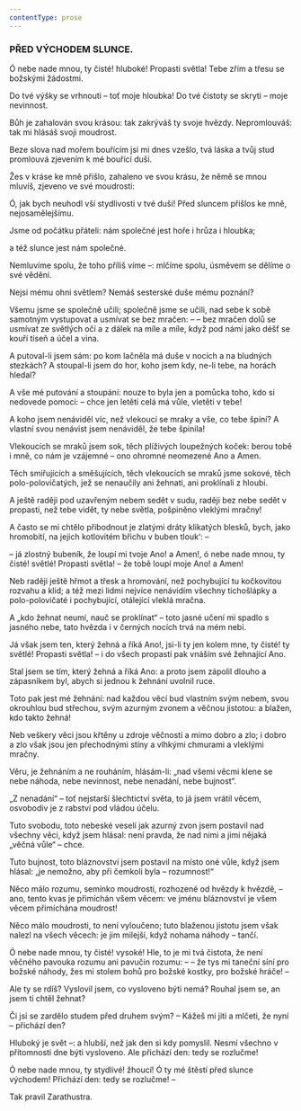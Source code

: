 ```yaml
---
contentType: prose
---
```


<section>

### PŘED VÝCHODEM SLUNCE.

Ó nebe nade mnou, ty čisté! hluboké! Propasti světla! Tebe zřím a třesu se božskými žádostmi. 

Do tvé výšky se vrhnouti – toť moje hloubka! Do tvé čistoty se skryti – moje nevinnost. 

Bůh je zahalován svou krásou: tak zakrýváš ty svoje hvězdy. Nepromlouváš: tak mi hlásáš svoji moudrost. 

Beze slova nad mořem bouřícím jsi mi dnes vzešlo, tvá láska a tvůj stud promlouvá zjevením k mé bouřící duši. 

Žes v kráse ke mně přišlo, zahaleno ve svou krásu, že němě se mnou mluvíš, zjeveno ve své moudrosti: 

Ó, jak bych neuhodl vší stydlivosti v tvé duši! Před sluncem přišlos ke mně, nejosamělejšímu. 

Jsme od počátku přáteli: nám společné jest hoře i hrůza i hloubka;

a též slunce jest nám společné. 

Nemluvíme spolu, že toho příliš víme –: mlčíme spolu, úsměvem se dělíme o své vědění. 

Nejsi mému ohni světlem? Nemáš sesterské duše mému poznání? 

Všemu jsme se společně učili; společně jsme se učili, nad sebe k sobě samotným vystupovat a usmívat se bez mračen: – – bez mračen dolů se usmívat ze světlých očí a z dálek na míle a míle, když pod námi jako déšť se kouří tíseň a účel a vina. 

A putoval-li jsem sám: po kom lačněla má duše v nocích a na bludných stezkách? A stoupal-li jsem do hor, koho jsem kdy, ne-li tebe, na horách hledal? 

A vše mé putování a stoupání: nouze to byla jen a pomůcka toho, kdo si nedovede pomoci: – chce jen letěti celá má vůle, vletěti v tebe!

A koho jsem nenáviděl víc, než vlekoucí se mraky a vše, co tebe špiní? A vlastní svou nenávist jsem nenáviděl, že tebe špinila!

Vlekoucích se mraků jsem sok, těch plíživých loupežných koček: berou tobě i mně, co nám je vzájemné – ono ohromné neomezené Ano a Amen.

Těch smiřujících a směšujících, těch vlekoucích se mraků jsme sokové, těch polo-polovičatých, jež se nenaučily ani žehnati, ani proklínali z hloubi. 

A ještě raději pod uzavřeným nebem sedět v sudu, raději bez nebe sedět v propasti, než tebe vidět, ty nebe světla, pošpiněno vleklými mračny! 

A často se mi chtělo přibodnout je zlatými dráty klikatých blesků, bych, jako hromobití, na jejich kotlovitém břichu v buben tlouk‘: –

– já zlostný bubeník, že loupí mi tvoje Ano! a Amen!, ó nebe nade mnou, ty čisté! světlé! Propasti světla! – že tobě loupí moje Ano! a Amen!

Neb raději ještě hřmot a třesk a hromování, než pochybující tu kočkovitou rozvahu a klid; a též mezi lidmi nejvíce nenávidím všechny tichošlápky a polo-polovičaté i pochybující, otálející vleklá mračna.

A „kdo žehnat neumí, nauč se proklínat“ – toto jasné učení mi spadlo s jasného nebe, tato hvězda i v černých nocích trvá na mém nebi.

Já však jsem ten, který žehná a říká Ano!, jsi-li ty jen kolem mne, ty čisté! ty světlé! Propasti světla! – i do všech propastí pak vnáším své žehnající Ano. 

Stal jsem se tím, který žehná a říká Ano: a proto jsem zápolil dlouho a zápasníkem byl, abych si jednou k žehnání uvolnil ruce.

Toto pak jest mé žehnání: nad každou věcí bud vlastním svým nebem, svou okrouhlou bud střechou, svým azurným zvonem a věčnou jistotou: a blažen, kdo takto žehná!

Neb veškery věci jsou křtěny u zdroje věčnosti a mimo dobro a zlo; i dobro a zlo však jsou jen přechodnými stíny a vlhkými chmurami a vleklými mračny.

Věru, je žehnáním a ne rouháním, hlásám-li: „nad všemi věcmi klene se nebe náhoda, nebe nevinnost, nebe nenadání, nebe bujnost“.

„Z nenadání“ – toť nejstarší šlechtictví světa, to já jsem vrátil věcem, osvobodiv je z rabství pod vládou účelu.

Tuto svobodu, toto nebeské veselí jak azurný zvon jsem postavil nad všechny věci, když jsem hlásal: není pravda, že nad nimi a jimi nějaká „věčná vůle“ – chce.

Tuto bujnost, toto bláznovství jsem postavil na místo oné vůle, když jsem hlásal: „je nemožno, aby při čemkoli byla – rozumnost!“

Něco málo rozumu, semínko moudrosti, rozhozené od hvězdy k hvězdě, – ano, tento kvas je přimíchán všem věcem: ve jménu bláznovství je všem věcem přimíchána moudrost! 

Něco málo moudrosti, to není vyloučeno; tuto blaženou jistotu jsem však nalezl na všech věcech: je jim milejší, když nohama náhody – tančí. 

Ó nebe nade mnou, ty čisté! vysoké! Hle, to je mi tvá čistota, že není věčného pavouka rozumu ani pavučin rozumu: – – že tys mi taneční síní pro božské náhody, žes mi stolem bohů pro božské kostky, pro božské hráče! – 

Ale ty se rdíš? Vyslovil jsem, co vysloveno býti nemá? Rouhal jsem se, an jsem ti chtěl žehnat?

Či jsi se zardělo studem před druhem svým? – Kážeš mi jiti a mlčeti, že nyní – přichází den? 

Hluboký je svět –: a hlubší, než jak den si kdy pomyslil. Nesmí všechno v přítomnosti dne býti vysloveno. Ale přichází den: tedy se rozlučme! 

Ó nebe nade mnou, ty stydlivé! žhoucí! Ó ty mé štěstí před slunce východem! Přichází den: tedy se rozlučme! –

</section>

<section>

Tak pravil Zarathustra.

</section>
